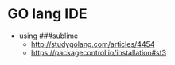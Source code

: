 # GO lang IDE 

* using ###sublime 
  - http://studygolang.com/articles/4454
  - https://packagecontrol.io/installation#st3
